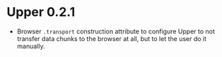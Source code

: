 Upper 0.2.1
=====

- Browser `.transport` construction attribute to configure Upper to not transfer data chunks to the browser at all, but to let the user do it manually.

